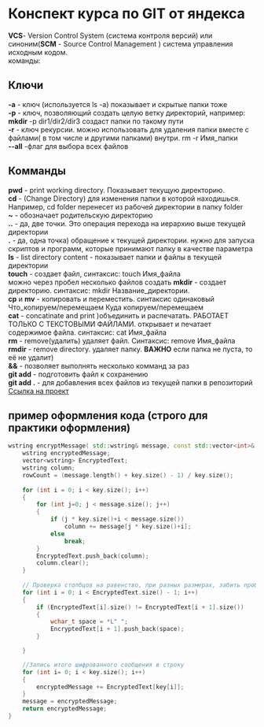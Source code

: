 # Конспект курса по GIT от яндекса

**VCS**- Version Control System (система контроля версий)
или синоним(**SCM** - Source Control Management ) система управления исходным кодом.  
команды:

## Ключи
**-a** - ключ (используется ls -a) показывает и скрытые папки тоже  
**-p** - ключ, позволяющий создать целую ветку директорий, например:  
**mkdir** -p dir1/dir2/dir3 создаст папки по такому пути  
**-r** - ключ рекурсии. можно использовать для удаления папки вместе с файлами( в том числе и другими папками) внутри.
rm -r Имя_папки  
**--all** -флаг для выбора всех файлов  

## Комманды
**pwd** - print working directory. Показывает текущую директорию.  
**cd** - (Change Directory) для изменения папки в которой находишься. Например, cd folder перенесет из рабочей директории в папку folder  
**~** - обозначает родительскую директорию  
**..** - да, две точки. Это операция перехода на иерархию выше текущей директории  
**.** - да, одна точка) обращение к текущей директории. нужно для запуска скриптов и программ, которые принимают папку в качестве параметра  
**ls** - list directory content - показывает папки и файлы в текущей директории  
**touch** - создает файл, синтаксис:
touch Имя_файла  
можно через пробел несколько файлов создать
**mkdir** - создает директорию. синтаксис:
mkdir Название_директории.  
**cp** и **mv** - копировать и переместить. синтаксис одинаковый  
Что_копируем/перемещаем Куда копируем/перемещаем  
**cat** - concatinate and print )объединить и распечатать. РАБОТАЕТ ТОЛЬКО С ТЕКСТОВЫМИ ФАЙЛАМИ. открывает и печатает содержимое файла. синтаксис:
cat Имя_файла  
**rm** - remove(удалить) удаляет файл.
Синтаксис: remove Имя_файла  
**rmdir** - remove directory. удаляет папку.
**ВАЖНО** если папка не пуста, то её не удалит)  
**&&** - позволяет выполнять несколько комманд за раз  
**git add** - подготовить файл к сохранению  
**git add .** - для добавления всех файлов из текущей папки в репозиторий    
[Ссылка на проект](https://github.com/Masslocalnik/project-to-share)  
## пример оформления кода (строго для практики оформления)  
```C++
wstring encryptMessage( std::wstring& message, const std::vector<int>& key) {
    wstring encryptedMessage;
    vector<wstring> EncryptedText;
    wstring column;
    rowCount = (message.length() + key.size() - 1) / key.size();
    
    for (int i = 0; i < key.size(); i++)
    {
        for (int j=0; j < message.size(); j++)
        {
            if (j * key.size()+i < message.size())
                column += message[j * key.size()+i];
            else
                break;
        }
        EncryptedText.push_back(column);
        column.clear();
    }
 
    // Проверка столбцов на равенcтво, при разных размерах, забить пробелами
    for (int i = 0; i < EncryptedText.size() - 1; i++)
    {
        if (EncryptedText[i].size() != EncryptedText[i + 1].size())
        {
            wchar_t space = *L" ";
            EncryptedText[i + 1].push_back(space);
        }

    }

    //Запись итого шифрованного сообщения в строку
    for (int i= 0; i < key.size(); i++)
    {
        encryptedMessage += EncryptedText[key[i]];
    }
    message = encryptedMessage;
    return encryptedMessage;
}
```
